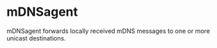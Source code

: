 mDNSagent
=========

mDNSagent forwards locally received mDNS messages to one or more unicast destinations.
